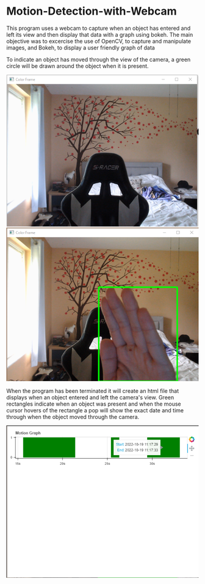 # Motion-Detection-with-Webcam
This program uses a webcam to capture when an object has entered and left its view and then display that data with a graph using bokeh. 
The main objective was to excercise the use of OpenCV, to capture and manipulate images, and Bokeh, to display a user friendly graph of data

To indicate an object has moved through the view of the camera, a green circle will be drawn around the object when it is present. 

![No Object Detected Image](Screenshots/screenshot1.png)<br/>
![Object Detected Image](Screenshots/screenshot2.png)<br/>

When the program has been terminated it will create an html file that displays when an object entered and left the camera's view.
Green rectangles indicate when an object was present and when the mouse cursor hovers of the rectangle a pop will show the exact date and time 
through when the object moved through the camera.

![Bokeh Display](Screenshots/screenshot3.png)<br/>
